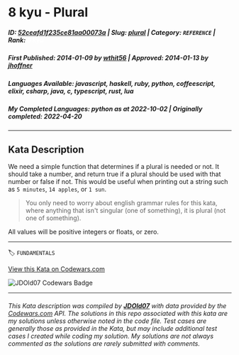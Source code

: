 # 8 kyu - Plural

##### **ID**: [52ceafd1f235ce81aa00073a](https://www.codewars.com/kata/52ceafd1f235ce81aa00073a) | **Slug**: [plural](https://www.codewars.com/kata/52ceafd1f235ce81aa00073a) | **Category**: `REFERENCE` | **Rank**: <span style="color:white">8 kyu</span>

##### **First Published**: 2014-01-09 ***by*** [wthit56](https://www.codewars.com/users/wthit56) | **Approved**: 2014-01-13 ***by*** [jhoffner](https://www.codewars.com/users/jhoffner)

##### **Languages Available**: javascript, haskell, ruby, python, coffeescript, elixir, csharp, java, c, typescript, rust, lua

##### **My Completed Languages**: python ***as at*** 2022-10-02 | **Originally completed**: 2022-04-20

---

## Kata Description


We need a simple function that determines if a plural is needed or not. It should take a number, and return true if a plural should be used with that number or false if not. This would be useful when printing out a string such as `5 minutes`, `14 apples`, or `1 sun`. 



> You only need to worry about english grammar rules for this kata, where anything that isn't singular (one of something), it is plural (not one of something).



All values will be positive integers or floats, or zero.



---


🏷 `FUNDAMENTALS`


[View this Kata on Codewars.com](https://www.codewars.com/kata/52ceafd1f235ce81aa00073a)

![](https://www.codewars.com/users/jdold07/badges/large "JDOld07 Codewars Badge")

---

###### *This Kata description was compiled by [**JDOld07**](https://tpstech.dev) with data provided by the [Codewars.com](https://www.codewars.com) API.  The solutions in this repo associated with this kata are my solutions unless otherwise noted in the code file.  Test cases are generally those as provided in the Kata, but may include additional test cases I created while coding my solution.  My solutions are not always commented as the solutions are rarely submitted with comments.*
